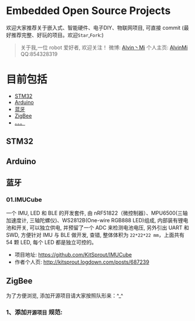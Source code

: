 # Embedded Open Source Projects
欢迎大家推荐关于嵌入式、智能硬件、电子DIY、物联网项目, 可直接 commit (最好推荐完整、好玩的项目。欢迎`Star`,`Fork`:)

>关于我,一位 robot 爱好者, 欢迎关注！
微博: [Alvin丶Mi](http://weibo.com/5703864435/profile?topnav=1&wvr=6)  个人主页: [AlvinMi](alvinmi.github.io) QQ:854328319

# 目前包括
 * [STM32]() 
 * [Arduino]()
 * [蓝牙]()
 * [ZigBee]()
 * [。。。]()

## STM32 
## Arduino
## 蓝牙
### 01.IMUCube

一个 IMU, LED 和 BLE 的开发套件, 由 nRF51822（微控制器）、MPU6500(三轴加速度计, 三轴陀螺仪)、WS2812B(One-wire RGB888 LED)组成, 内部装有锂电池和开关, 可以独立供电, 并预留了一个 ADC 来检测电池电压, 另外引出 UART 和 SWD, 方便针对 IMU 与 BLE 做开发, 查错, 整体体积为 `22*22*22 mm`，上面共有 54 颗 LED, 每个 LED 都是独立可控的。

 * 项目地址: https://github.com/KitSprout/IMUCube
 * 作者个人页: http://kitsprout.logdown.com/posts/687239
      
    
## ZigBee      
      
      
      
      
为了方便浏览, 添加开源项目请大家按照队形来：^_^
### 1、添加`开源项目` 规范:



